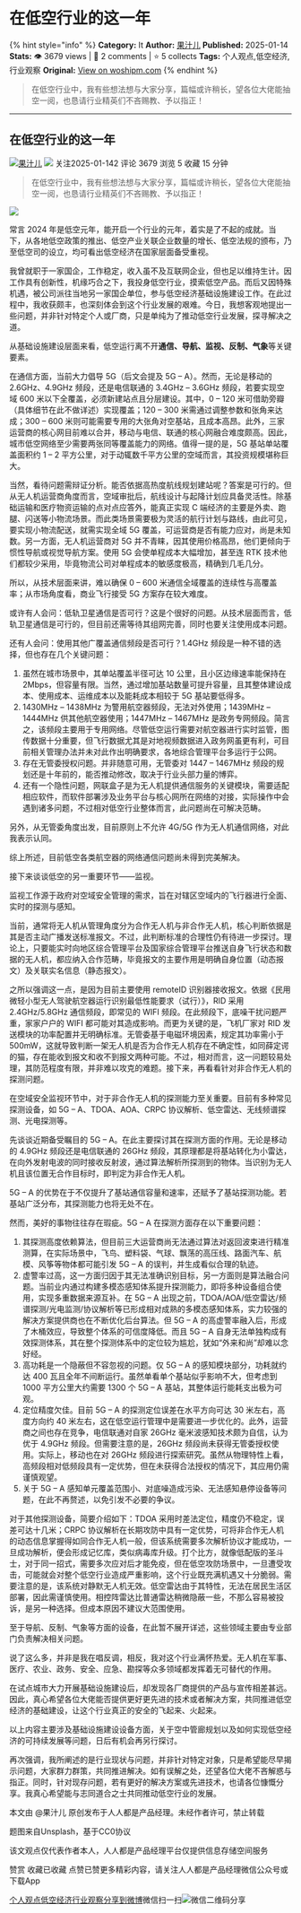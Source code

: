 # 在低空行业的这一年
{% hint style="info" %}
**Category:** It
**Author:** [果汁儿](https://www.woshipm.com/u/1226957)
**Published:** 2025-01-14  
**Stats:** 👁️ 3679 views | 💬 2 comments | ⭐ 5 collects
**Tags:** 个人观点,低空经济,行业观察
**Original:** [View on woshipm.com](https://www.woshipm.com/it/6170447.html)
{% endhint %}
> 在低空行业中，我有些想法想与大家分享，篇幅或许稍长，望各位大佬能抽空一阅，也恳请行业精英们不吝赐教、予以指正！

---

## 在低空行业的这一年

[![](https://static.woshipm.com/view/woshipm_api_def_20250113173503_4770.jpg?imageView2/1/w/72/h/72/q/100)](https://www.woshipm.com/u/1226957)[果汁儿](https://www.woshipm.com/u/1226957) ![](https://static.woshipm.com/tag/1101_1@2x.png) 关注2025-01-142 评论 3679 浏览 5 收藏 15 分钟

> 在低空行业中，我有些想法想与大家分享，篇幅或许稍长，望各位大佬能抽空一阅，也恳请行业精英们不吝赐教、予以指正！

![](https://image.woshipm.com/2023/04/14/e768c578-da8e-11ed-b35a-00163e0b5ff3.jpg)

常言 2024 年是低空元年，能开启一个行业的元年，着实是了不起的成就。当下，从各地低空政策的推出、低空产业关联企业数量的增长、低空法规的颁布，乃至低空司的设立，均可看出低空经济在国家层面备受重视。

我曾就职于一家国企，工作稳定，收入虽不及互联网企业，但也足以维持生计。因工作具有创新性，机缘巧合之下，我投身低空行业，摸索低空产品。而后又因特殊机遇，被公司派往当地另一家国企单位，参与低空经济基础设施建设工作。在此过程中，我收获颇丰，也深刻体会到这个行业发展的艰难。今日，我想客观地提出一些问题，并非针对特定个人或厂商，只是单纯为了推动低空行业发展，探寻解决之道。

从基础设施建设层面来看，低空运行离不开**通信、导航、监视、反制、气象**等关键要素。

在通信方面，当前大力倡导 5G（后文会提及 5G – A）。然而，无论是移动的 2.6GHz、4.9GHz 频段，还是电信联通的 3.4GHz – 3.6GHz 频段，若要实现空域 600 米以下全覆盖，必须新建站点且分层建设。其中，0 – 120 米可借助旁瓣（具体细节在此不做详述）实现覆盖；120 – 300 米需通过调整参数和张角来达成；300 – 600 米则可能需要专用的大张角对空基站，且成本高昂。此外，三家运营商的核心网目前难以合并，移动与电信、联通的核心网融合难度颇高。因此，城市低空网络至少需要两张同等覆盖能力的网络。值得一提的是，5G 基站单站覆盖面积约 1 – 2 平方公里，对于动辄数千平方公里的空域而言，其投资规模堪称巨大。

当然，看待问题需辩证分析。能否依据高热度航线规划建站呢？答案是可行的。但从无人机运营商角度而言，空域审批后，航线设计与起降计划应具备灵活性。除基础运输和医疗物资运输的点对点应答外，能真正实现 C 端经济的主要是外卖、跑腿、闪送等小物流场景。而此类场景需要极为灵活的航行计划与路线，由此可见，要实现小物流配送，就需实现全域 5G 覆盖，可运营商是否有能力应对，尚是未知数。另一方面，无人机运营商对 5G 并不青睐，因其使用价格高昂，他们更倾向于惯性导航或视觉导航方案。使用 5G 会使单程成本大幅增加，甚至连 RTK 技术他们都较少采用，毕竟物流公司对单程成本的敏感度极高，精确到几毛几分。

所以，从技术层面来讲，难以确保 0 – 600 米通信全域覆盖的连续性与高覆盖率；从市场角度看，商业飞行接受 5G 方案存在较大难度。

或许有人会问：低轨卫星通信是否可行？这是个很好的问题。从技术层面而言，低轨卫星通信是可行的，但目前还需等待其组网完善，同时也要关注使用成本问题。

还有人会问：使用其他广覆盖通信频段是否可行？1.4GHz 频段是一种不错的选择，但也存在几个关键问题：

1.  虽然在城市场景中，其单站覆盖半径可达 10 公里，且小区边缘速率能保持在 2Mbps，但容量有限。当然，通过增加基站数量可提升容量，且其整体建设成本、使用成本、运维成本以及能耗成本相较于 5G 基站要低得多。
2.  1430MHz – 1438MHz 为警用航空器频段，无法对外使用；1439MHz – 1444MHz 供其他航空器使用；1447MHz – 1467MHz 是政务专网频段。简言之，该频段主要用于专用网络。尽管低空运行需要对航空器进行实时监管，图传数据十分重要，但飞行数据尤其是对地视频数据进入政务网虽更有利，可目前相关管理办法并未对此作出明确要求，各地综合管理平台多运行于公网。
3.  存在无管委授权问题。并非随意可用，无管委对 1447 – 1467MHz 频段的规划还是十年前的，能否推动修改，取决于行业头部力量的博弈。
4.  还有一个隐性问题，网联盒子是为无人机提供通信服务的关键模块，需要适配相应软件，而软件部署涉及业务平台与核心网所在网络的对接，实际操作中会遇到诸多问题，不过相对低空行业整体而言，此问题尚在可解决范畴。

另外，从无管委角度出发，目前原则上不允许 4G/5G 作为无人机通信网络，对此我表示认同。

综上所述，目前低空各类航空器的网络通信问题尚未得到完美解决。

接下来谈谈低空的另一重要环节——监视。

监视工作源于政府对空域安全管理的需求，旨在对辖区空域内的飞行器进行全面、实时的探测与感知。

当前，通常将无人机从管理角度分为合作无人机与非合作无人机，核心判断依据是其是否主动广播发送标准报文。不过，此判断标准的合理性仍有待进一步探讨。理论上，只要能实时向地区综合管理平台及国家综合管理平台推送自身飞行状态和数据的无人机，都应纳入合作范畴，毕竟报文的主要作用是明确自身位置（动态报文）及关联实名信息（静态报文）。

之所以强调这一点，是因为目前主要使用 remoteID 识别器接收报文。依据《民用微轻小型无人驾驶航空器运行识别最低性能要求（试行）》，RID 采用 2.4GHz/5.8GHz 通信频段，即常见的 WIFI 频段。在此频段下，底噪干扰问题严重，家家户户的 WIFI 都可能对其造成影响。而更为关键的是，飞机厂家对 RID 发送模块的功率配置并无明确标准。无管委基于电磁环境因素，规定其功率需小于 500mW，这就导致判断一架无人机是否为合作无人机存在不确定性，如同薛定谔的猫，存在能收到报文和收不到报文两种可能。不过，相对而言，这一问题较易处理，其防范程度有限，并非难以攻克的难题。接下来，再看看针对非合作无人机的探测问题。

在空域安全监视环节中，对于非合作无人机的探测能力至关重要。目前有多种常见探测设备，如 5G – A、TDOA、AOA、CRPC 协议解析、低空雷达、无线频谱探测、光电探测等。

先谈谈近期备受瞩目的 5G – A。在此主要探讨其在探测方面的作用。无论是移动的 4.9GHz 频段还是电信联通的 26GHz 频段，其原理都是将基站转化为小雷达，在向外发射电波的同时接收反射波，通过算法解析所探测到的物体。当识别为无人机且该位置无合作目标时，即判定为非合作无人机。

5G – A 的优势在于不仅提升了基站通信容量和速率，还赋予了基站探测功能。若基站广泛分布，其探测能力也将无处不在。

然而，美好的事物往往存在瑕疵。5G – A 在探测方面存在以下重要问题：

1.  其探测高度依赖算法，但目前三大运营商尚无法通过算法对返回波束进行精准测算，在实际场景中，飞鸟、塑料袋、气球、飘荡的高压线、路面汽车、航模、风筝等物体都可能引发 5G – A 的误判，并生成看似合理的轨迹。
2.  虚警率过高，这一方面归因于其无法准确识别目标，另一方面则是算法融合问题。当前业内通过构建多模态感知体系提升探测能力，即将多种设备组合使用，实现多重数据来源互补。在 5G – A 出现之前，TDOA/AOA/低空雷达/频谱探测/光电监测/协议解析等已形成相对成熟的多模态感知体系，实力较强的解决方案提供商也在不断优化后台算法。但 5G – A 的高虚警率融入后，形成了木桶效应，导致整个体系的可信度降低。而且 5G – A 自身无法单独构成有效探测体系，其在整个探测体系中的定位较为尴尬，犹如“外来和尚”却难以念好经。
3.  高功耗是一个隐蔽但不容忽视的问题。仅 5G – A 的感知模块部分，功耗就约达 400 瓦且全年不间断运行。虽然单看单个基站似乎影响不大，但考虑到 1000 平方公里大约需要 1300 个 5G – A 基站，其整体运行能耗支出极为可观。
4.  定位精度欠佳。目前 5G – A 的探测定位误差在水平方向可达 30 米左右，高度方向约 40 米左右，这在低空运行管理中是需要进一步优化的。此外，运营商之间也存在竞争，电信联通对自家 26GHz 毫米波感知技术颇为自信，认为优于 4.9GHz 频段。但需要注意的是，26GHz 频段尚未获得无管委授权使用。实际上，移动也在对 26GHz 频段进行探索研究。虽然从物理特性上看，高频段相对低频段具有一定优势，但在未获得合法授权的情况下，其应用仍需谨慎观望。
5.  关于 5G – A 感知单元覆盖范围小、对底噪造成污染、无法感知悬停设备等问题，在此不再赘述，以免引发不必要的争议。

对于其他探测设备，简要介绍如下：TDOA 采用时差法定位，精度仍不稳定，误差可达十几米；CRPC 协议解析在长期攻防中具有一定优势，可将非合作无人机的动态信息掌握得如同合作无人机一般，但该系统需要多次解析协议才能成功，一旦成功解析，便会形成记忆库，类似病毒库升级。打个比方，就像低配版的圣斗士，对于同一招式，需要多次应对后才能免疫，但在低空攻防场景中，一旦遭受攻击，可能就会对整个低空行业造成严重影响，这个行业既充满机遇又十分脆弱。需要注意的是，该系统对静默无人机无效。低空雷达由于其特性，无法在居民生活区部署，因此需谨慎使用。相控阵雷达比普通雷达稍微隐蔽一些，不那么容易被投诉，是另一种选择。但成本原因不建议大范围使用。

至于导航、反制、气象等方面的设备，在此暂不展开详述，这些领域主要由专业部门负责解决相关问题。

说了这么多，并非是我在唱反调，相反，我对这个行业满怀热爱。无人机在军事、医疗、农业、政务、安全、应急、勘探等众多领域都发挥着无可替代的作用。

在试点城市大力开展基础设施建设后，却发现各厂商提供的产品与宣传相差甚远。因此，真心希望各位大佬能否提供更好更先进的技术或者解决方案，共同推进低空经济的基础建设，让这个行业真正的安全的飞起来、火起来。

以上内容主要涉及基础设施建设设备方面，关于空中管廊规划以及如何实现低空经济的可持续发展等问题，日后有机会再另行探讨。

再次强调，我所阐述的是行业现状与问题，并非针对特定对象，只是希望能尽早揭示问题，大家群力群策，共同推进解决。如有误解之处，还望各位大佬不吝解惑与指正。同时，针对现存问题，若有更好的解决方案或先进技术，也请各位慷慨分享。我真心希望能与志同道合之士共同推动低空行业的发展。

本文由 @果汁儿 原创发布于人人都是产品经理。未经作者许可，禁止转载

题图来自Unsplash，基于CC0协议

该文观点仅代表作者本人，人人都是产品经理平台仅提供信息存储空间服务

赞赏 收藏已收藏 点赞已赞更多精彩内容，请关注人人都是产品经理微信公众号或下载App

[个人观点](https://www.woshipm.com/tag/%e4%b8%aa%e4%ba%ba%e8%a7%82%e7%82%b9)[低空经济](https://www.woshipm.com/tag/%e4%bd%8e%e7%a9%ba%e7%bb%8f%e6%b5%8e)[行业观察](https://www.woshipm.com/tag/%e8%a1%8c%e4%b8%9a%e8%a7%82%e5%af%9f)[分享到微博](https://service.weibo.com/share/share.php?appkey=2775287854&title=在低空行业的这一年&url=https://www.woshipm.com/it/6170447.html&pic=https://image.woshipm.com/2023/04/14/e768c578-da8e-11ed-b35a-00163e0b5ff3.jpg)微信扫一扫![微信二维码](https://api.pwmqr.com/qrcode/create/?url=https://www.woshipm.com/it/6170447.html)分享